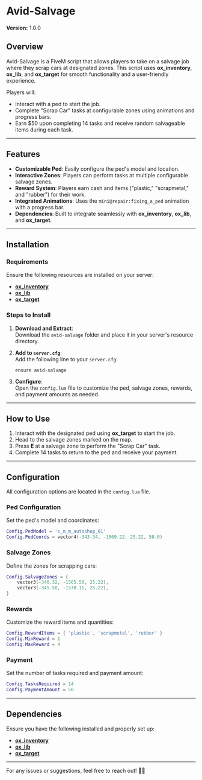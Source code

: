 # **Avid-Salvage**  
**Version:** 1.0.0  

## **Overview**  
Avid-Salvage is a FiveM script that allows players to take on a salvage job where they scrap cars at designated zones. This script uses **ox_inventory**, **ox_lib**, and **ox_target** for smooth functionality and a user-friendly experience.  

Players will:  
- Interact with a ped to start the job.  
- Complete "Scrap Car" tasks at configurable zones using animations and progress bars.  
- Earn $50 upon completing 14 tasks and receive random salvageable items during each task.  

---

## **Features**  
- **Customizable Ped**: Easily configure the ped's model and location.  
- **Interactive Zones**: Players can perform tasks at multiple configurable salvage zones.  
- **Reward System**: Players earn cash and items ("plastic," "scrapmetal," and "rubber") for their work.  
- **Integrated Animations**: Uses the `mini@repair:fixing_a_ped` animation with a progress bar.  
- **Dependencies**: Built to integrate seamlessly with **ox_inventory**, **ox_lib**, and **ox_target**.  

---

## **Installation**  

### **Requirements**  
Ensure the following resources are installed on your server:  
- [**ox_inventory**](https://github.com/overextended/ox_inventory)  
- [**ox_lib**](https://github.com/overextended/ox_lib)  
- [**ox_target**](https://github.com/overextended/ox_target)  

### **Steps to Install**  
1. **Download and Extract**:  
   Download the `avid-salvage` folder and place it in your server's resource directory.  

2. **Add to `server.cfg`**:  
   Add the following line to your `server.cfg`:  
   ```plaintext
   ensure avid-salvage
   ```

3. **Configure**:  
   Open the `config.lua` file to customize the ped, salvage zones, rewards, and payment amounts as needed.  

---

## **How to Use**  
1. Interact with the designated ped using **ox_target** to start the job.  
2. Head to the salvage zones marked on the map.  
3. Press **E** at a salvage zone to perform the "Scrap Car" task.  
4. Complete 14 tasks to return to the ped and receive your payment.  

---

## **Configuration**  
All configuration options are located in the `config.lua` file.  

### **Ped Configuration**  
Set the ped's model and coordinates:  
```lua
Config.PedModel = 's_m_m_autoshop_01'
Config.PedCoords = vector4(-343.34, -1569.22, 25.22, 50.0)
```

### **Salvage Zones**  
Define the zones for scrapping cars:  
```lua
Config.SalvageZones = {
    vector3(-340.32, -1565.50, 25.22),
    vector3(-345.50, -1570.15, 25.22),
}
```

### **Rewards**  
Customize the reward items and quantities:  
```lua
Config.RewardItems = { 'plastic', 'scrapmetal', 'rubber' }
Config.MinReward = 1
Config.MaxReward = 4
```

### **Payment**  
Set the number of tasks required and payment amount:  
```lua
Config.TasksRequired = 14
Config.PaymentAmount = 50
```

---

## **Dependencies**  
Ensure you have the following installed and properly set up:  
- [**ox_inventory**](https://github.com/overextended/ox_inventory)  
- [**ox_lib**](https://github.com/overextended/ox_lib)  
- [**ox_target**](https://github.com/overextended/ox_target)  

---
For any issues or suggestions, feel free to reach out! 🚗🔧
